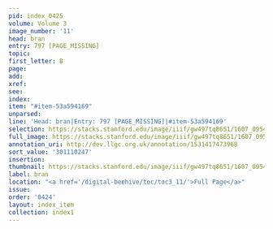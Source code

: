 ```yaml
---
pid: index_0425
volume: Volume 3
image_number: '11'
head: bran
entry: 797 [PAGE_MISSING]
topic:
first_letter: B
page:
add:
xref:
see:
index:
item: "#item-53a594169"
unparsed:
line: 'Head: bran|Entry: 797 [PAGE_MISSING]|#item-53a594169'
selection: https://stacks.stanford.edu/image/iiif/gw497tq8651/1607_0954/171,247,391,136/full/0/default.jpg
full_image: https://stacks.stanford.edu/image/iiif/gw497tq8651/1607_0954/full/full/0/default.jpg
annotation_uri: http://dev.llgc.org.uk/annotation/1531417473968
sort_value: '301110247'
insertion:
thumbnail: https://stacks.stanford.edu/image/iiif/gw497tq8651/1607_0954/171,247,391,136/150,/0/default.jpg
label: bran
location: "<a href='/digital-beehive/toc/toc3_11/'>Full Page</a>"
issue:
order: '0424'
layout: index_item
collection: index1
---
```

